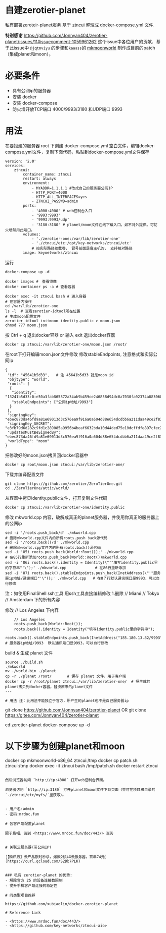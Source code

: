 # 自建zerotier-planet

私有部署zeroteir-planet服务
基于 [ztncui](https://github.com/key-networks/ztncui-aio) 整理成 docker-compose.yml 文件.

**特别感谢** <https://github.com/Jonnyan404/zerotier-planet/issues/11#issuecomment-1059961262> 这个issue中各位用户的贡献，基于此issue中 `@jqtmviyu` 的步骤和`kaaass`的 [mkmoonworld](https://github.com/kaaass/ZeroTierOne/releases/tag/mkmoonworld-1.0) 制作成目前的patch（集成planet和moon）。

# 必要条件

- 具有公网ip的服务器
- 安装 docker
- 安装 docker-compose
- 防火墙开放TCP端口 4000/9993/3180 和UDP端口 9993

# 用法

在要搭建的服务器 root 下创建 docker-compose.yml 空白文件，编辑docker-compose.yml文件，复制下面代码，粘贴到docker-compose.yml文件保存
```
version: '2.0'
services:
    ztncui:
        container_name: ztncui
        restart: always
        environment:
            - MYADDR=1.1.1.1 #改成自己的服务器公网IP
            - HTTP_PORT=4000
            - HTTP_ALL_INTERFACES=yes
            - ZTNCUI_PASSWD=admin
        ports:
            - '4000:4000' # web控制台入口
            - '9993:9993'
            - '9993:9993/udp'
            - '3180:3180' # planet/moon文件在线下载入口，如不对外提供。可防火墙禁用此端口。
        volumes:
            - './zerotier-one:/var/lib/zerotier-one'
            - './ztncui/etc:/opt/key-networks/ztncui/etc'
            # 按实际路径挂载卷， 冒号前面是宿主机的， 支持相对路径
        image: keynetworks/ztncui
```
运行
```
docker-compose up -d

docker images #　查看镜像
docker container ps -a # 查看容器

docker exec -it ztncui bash # 进入容器
# 在容器内操作
cd /var/lib/zerotier-one
ls -l  # 查看zerotier-idtool所在位置
# 生成moon配置文件
zerotier-idtool initmoon identity.public > moon.json
chmod 777 moon.json
```
按 Ctrl + q 退出docker容器 or 输入 exit 退出docker容器
```
docker cp ztncui:/var/lib/zerotier-one/moon.json /root/
```
在root下打开编辑moon.json文件修改  修改stableEndpoints, 注意格式和实际公网ip
```
{
 "id": "45641b5d33",   # 注 45641b5d33 就是moon id
 "objtype": "world",
 "roots": [
  {
   "identity": "13241b5d33:0:e50a3fab865372a34ab9b459ce246858d94dc0a7030fa02374a083068be55f083e9e964dee71d624cfec5bfdadae0aaee311dc63592cc91a8de5e8f744954e5f",
   "stableEndpoints": ["公网ip地址/9993"]
  }
 ],
 "signingKey": "ebec873da46fd9a81e69013d3c576ea9f916a0a604d88e654dcdbb6a211daa49ce2f836527444fecc8d4d87f53790b706a5d371b0531c0b2afebd78c19dd6014",
 "signingKey_SECRET": "e3fb79d6d282c9fd1c289085a9956b4beaf6632bda10d44ded75e10dcffdfe897cfec22c1060b156a385592ad9897b2c1164666cd74d3e6e2ac6fbbcab462aaf",
 "updatesMustBeSignedBy": "ebec873da46fd9a81e69013d3c576ea9f916a0a604d88e654dcdbb6a211daa49ce2f836527444fecc8d4d87f53790b706a5d371b0531c0b2afebd78c19dd6014",
 "worldType": "moon"
}
```
把修改好的moon.json拷贝回docker容器中
```
docker cp root/moon.json ztncui:/var/lib/zerotier-one/
```
下载并编译配置文件
```
git clone https://github.com/zerotier/ZeroTierOne.git
cd ./ZeroTierOne/attic/world/
```
从容器中拷贝identity.public文件，打开复制文件代码
```
docker cp ztncui:/var/lib/zerotier-one/identity.public
```
修改 mkworld.cpp 内容，破解成真正的planet服务器，并使用你真正的服务器上的公网ip
```
sed -i '/roots.push_back/d' ./mkworld.cpp                                                                      # 删除mkworld.cpp文件内的所有roots.push_back源代码
sed -i '/roots.back()/d' ./mkworld.cpp                                                                         # 删除mkworld.cpp文件内的所有roots.back()源代码
sed -i '85i roots.push_back(World::Root());' ./mkworld.cpp                                                     # 在85行重新添加roots.push_back(World::Root())mkworld.cpp
sed -i '86i roots.back().identity = Identity(\"'"填写identity.public里的字符串"'\");' ./mkworld.cpp             # 在86行重新添加
sed -i '87i roots.back().stableEndpoints.push_back(InetAddress(\"'"服务器ip地址/通讯端口"'\"));' ./mkworld.cpp   # 在8７行默认通讯端口是9993，可以自行修改
```
注：如使用FinalShell ssh工具 用ssh工具直接编辑修改 1.删除 // Miami // Tokyo // Amsterdam 下的所有内容

修改 // Los Angeles 下内容
```
	// Los Angeles
	roots.push_back(World::Root());
	roots.back().identity = Identity("填写identity.public里的字符串");
	roots.back().stableEndpoints.push_back(InetAddress("185.180.13.82/9993"));      # 服务器ip地址/9993  默认通讯端口是9993，可以自行修改
```
build & 生成 planet 文件
```
source ./build.sh
./mkworld
mv ./world.bin ./planet
cp -r ./planet /root/﻿​       # 保存 planet 文件，用于客户端
docker cp -r /root/planet ﻿​ztncui:/var/lib/zerotier-one/  # 把生成的planet拷贝到docker容器，替换原来的planet文件
---

# 用法 注：此用法不能独立于官方，所产生的planet也不是自己服务器ip

```
git clone https://github.com/Jonnyan404/zerotier-planet
OR
git clone https://gitee.com/Jonnyan404/zerotier-planet

cd zerotier-planet
docker-compose up -d
# 以下步骤为创建planet和moon
docker cp mkmoonworld-x86_64 ztncui:/tmp
docker cp patch.sh ztncui:/tmp
docker exec -it ztncui bash /tmp/patch.sh
docker restart ztncui
```

然后浏览器访问 `http://ip:4000` 打开web控制台界面。

浏览器访问 `http://ip:3180` 打开planet和moon文件下载页面（亦可在项目根目录的`./ztncui/etc/myfs/`里获取）。


- 用户名:admin
- 密码:mrdoc.fun

# 各客户端配置planet

限于篇幅，请到 <https://www.mrdoc.fun/doc/443/> 查阅


# 关联云服务器(带公网IP)

[【腾讯云】云产品限时秒杀，爆款2核4G云服务器，首年74元](https://curl.qcloud.com/S2Db7PLK)


### 私有 zerotier-planet 的优势:
- 解除官方 25 的设备连接数限制
- 提升手机客户端连接的稳定性

# 同类型项目推荐

https://github.com/xubiaolin/docker-zerotier-planet

# Reference Link

- <https://www.mrdoc.fun/doc/443/>
- <https://github.com/key-networks/ztncui-aio>
